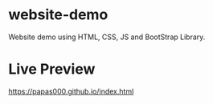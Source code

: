 # website-demo
Website demo using HTML, CSS, JS and BootStrap Library.

# Live Preview
https://papas000.github.io/index.html
